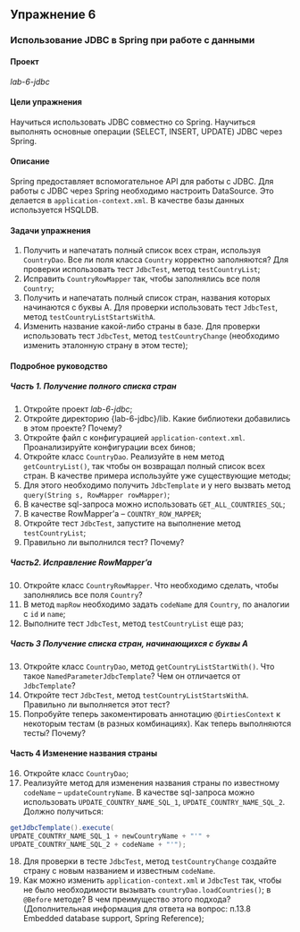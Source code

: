 ## Упражнение 6
### Использование JDBC в Spring при работе с данными
#### Проект
_lab-6-jdbc_
#### Цели упражнения
Научиться использовать JDBC совместно со Spring. Научиться выполнять основные
операции (SELECT, INSERT, UPDATE) JDBC через Spring.
#### Описание
Spring предоставляет вспомогательное API для работы с JDBC.
Для работы с JDBC через Spring необходимо настроить DataSource. Это делается в
`application-context.xml`.
В качестве базы данных используется HSQLDB.
#### Задачи упражнения
1. Получить и напечатать полный список всех стран, используя `CountryDao`. Все ли поля
класса `Country` корректно заполняются? Для проверки использовать тест `JdbcTest`,
метод `testCountryList`;
2. Исправить `CountryRowMapper` так, чтобы заполнялись все поля `Country`;
3. Получить и напечатать полный список стран, названия которых начинаются с буквы A.
Для проверки использовать тест `JdbcTest`, метод `testCountryListStartsWithA`.
4. Изменить название какой-либо страны в базе. Для проверки использовать тест
`JdbcTest`, метод `testCountryChange` (необходимо изменить эталонную страну 
в этом тесте);
#### Подробное руководство
##### Часть 1. Получение полного списка стран
1. Откройте проект _lab-6-jdbc_;
2. Откройте директорию {lab-6-jdbc}/lib. Какие библиотеки добавились в этом
проекте? Почему?
3. Откройте файл с конфигурацией `application-context.xml`. Проанализируйте
конфигурации всех бинов;
4. Откройте класс `CountryDao`. Реализуйте в нем метод `getCountryList()`, так
чтобы он возвращал полный список всех стран. В качестве примера используйте уже
существующие методы;
5. Для этого необходимо получить `JdbcTemplate` и у него вызвать метод
`query(String s, RowMapper rowMapper)`;
6. В качестве sql-запроса можно использовать `GET_ALL_COUNTRIES_SQL`;
7. В качестве RowMapper’а – `COUNTRY_ROW_MAPPER`;
8. Откройте тест `JdbcTest`, запустите на выполнение метод `testCountryList`;
9. Правильно ли выполнился тест? Почему?
##### Часть2. Исправление RowMapper’a
10. Откройте класс `CountryRowMapper`. Что необходимо сделать, чтобы заполнялись
все поля `Country`?
11. В метод `mapRow` необходимо задать `codeName` для `Country`, по аналогии с `id` и
`name`;
12. Выполните тест `JdbcTest`, метод `testCountryList` еще раз;
##### Часть 3 Получение списка стран, начинающихся с буквы A
13. Откройте класс `CountryDao`, метод `getCountryListStartWith()`. Что такое
`NamedParameterJdbcTemplate`? Чем он отличается от `JdbcTemplate`?
14. Откройте тест `JdbcTest`, метод `testCountryListStartsWithA`. Правильно ли
выполняется этот тест?
15. Попробуйте теперь закоментировать аннотацию `@DirtiesContext` к некоторым
тестам (в разных комбинациях). Как теперь выполняются тесты? Почему?
#### Часть 4 Изменение названия страны
16. Откройте класс `CountryDao`;
17. Реализуйте метод для изменения названия страны по известному `codeName` –
`updateCountryName`. В качестве sql-запроса можно использовать
`UPDATE_COUNTRY_NAME_SQL_1`, `UPDATE_COUNTRY_NAME_SQL_2`.
Должно получиться:
```java
getJdbcTemplate().execute(
UPDATE_COUNTRY_NAME_SQL_1 + newCountryName + "'" +
UPDATE_COUNTRY_NAME_SQL_2 + codeName + "'");
```
18. Для проверки в тесте `JdbcTest`, метод `testCountryChange` создайте страну с
новым названием и известным `codeName`.
19. Как можно изменить `application-context.xml` и `JdbcTest` так, чтобы не было
необходимости вызывать `countryDao.loadCountries()`; в `@Before` методе?
В чем преимущество этого подхода? (Дополнительная информация для ответа на вопрос:
п.13.8 Embedded database support, Spring Reference);